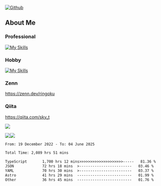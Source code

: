 [![Github](https://img.shields.io/github/followers/skyt-a?label=Follow&style=social)](https://github.com/skyt-a)

## About Me
### Professional
[![My Skills](https://skillicons.dev/icons?i=react,ts,js,nodejs,java,graphql,firebase,githubactions&theme=light)](https://skillicons.dev)
### Hobby
[![My Skills](https://skillicons.dev/icons?i=unity,rust,py&theme=light)](https://skillicons.dev)

### Zenn
https://zenn.dev/ringoku
### Qiita
https://qiita.com/sky_t


![](https://github-profile-summary-cards.vercel.app/api/cards/profile-details?username=skyt-a&theme=default)

![](https://github-profile-summary-cards.vercel.app/api/cards/repos-per-language?username=skyt-a&theme=default)![](https://github-profile-summary-cards.vercel.app/api/cards/stats?username=RinGoku&theme=default)

<!--START_SECTION:waka-->

```txt
From: 19 December 2022 - To: 04 June 2025

Total Time: 2,089 hrs 51 mins

TypeScript       1,700 hrs 12 mins>>>>>>>>>>>>>>>>>>>>-----   81.36 %
JSON             72 hrs 18 mins  >------------------------   03.46 %
YAML             70 hrs 30 mins  >------------------------   03.37 %
Astro            41 hrs 29 mins  -------------------------   01.99 %
Other            36 hrs 45 mins  -------------------------   01.76 %
```

<!--END_SECTION:waka-->
